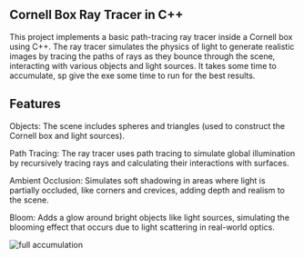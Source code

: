 Cornell Box Ray Tracer in C++
-----------------------------

This project implements a basic path-tracing ray tracer inside a Cornell box using C++. The ray tracer simulates the physics of light to generate realistic images by tracing the paths of rays as they bounce through the scene, interacting with various objects and light sources. It takes some time to accumulate, sp give the exe some time to run for the best results. 

Features
---------------------
Objects: The scene includes spheres and triangles (used to construct the Cornell box and light sources).

Path Tracing: The ray tracer uses path tracing to simulate global illumination by recursively tracing rays and calculating their interactions with surfaces.

Ambient Occlusion: Simulates soft shadowing in areas where light is partially occluded, like corners and crevices, adding depth and realism to the scene.

Bloom: Adds a glow around bright objects like light sources, simulating the blooming effect that occurs due to light scattering in real-world optics.

![full accumulation](https://github.com/user-attachments/assets/e9c56272-8749-4c65-9e74-605f79a67842)
